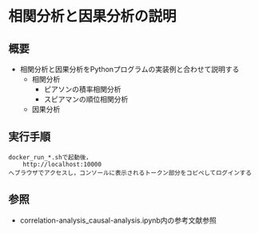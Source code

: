 # 相関分析と因果分析の説明

## 概要

* 相関分析と因果分析をPythonプログラムの実装例と合わせて説明する
	* 相関分析
		* ピアソンの積率相関分析
		* スピアマンの順位相関分析
	* 因果分析

## 実行手順

	docker_run_*.shで起動後，
		http://localhost:10000
	へブラウザでアクセスし，コンソールに表示されるトークン部分をコピペしてログインする

## 参照

* correlation-analysis_causal-analysis.ipynb内の参考文献参照


